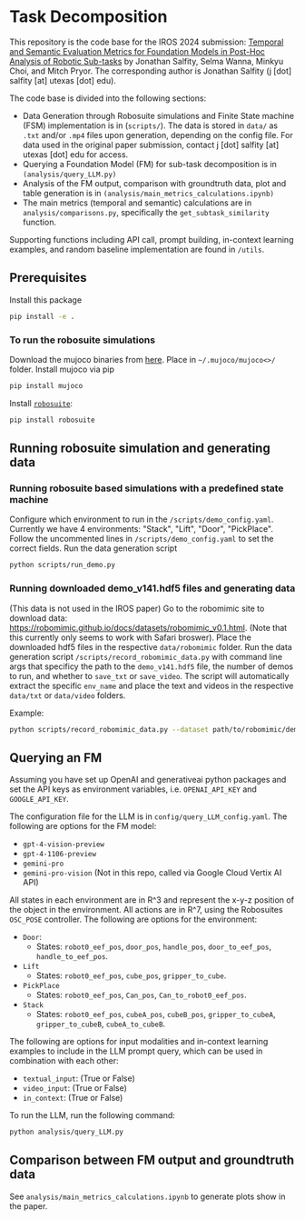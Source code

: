 # Task Decomposition
This repository is the code base for the IROS 2024 submission: [Temporal and Semantic Evaluation Metrics for Foundation Models in Post-Hoc Analysis of Robotic Sub-tasks](https://arxiv.org/abs/2403.17238) by Jonathan Salfity, Selma Wanna, Minkyu Choi, and Mitch Pryor. The corresponding author is Jonathan Salfity (j [dot] salfity [at] utexas [dot] edu).

The code base is divided into the following sections:
- Data Generation through Robosuite simulations and Finite State machine (FSM) implementation is in  (`scripts/`). The data is stored in `data/` as `.txt` and/or `.mp4` files upon generation, depending on the config file. For data used in the original paper submission, contact j [dot] salfity [at] utexas [dot] edu for access.
- Querying a Foundation Model (FM) for sub-task decomposition is in `(analysis/query_LLM.py)`
- Analysis of the FM output, comparison with groundtruth data, plot and table generation is in `(analysis/main_metrics_calculations.ipynb)`
- The main metrics (temporal and semantic) calculations are in `analysis/comparisons.py`, specifically the `get_subtask_similarity` function.

Supporting functions including API call, prompt building, in-context learning examples, and random baseline implementation are found in `/utils`.

## Prerequisites
Install this package
```sh
pip install -e .
```

### To run the robosuite simulations
Download the mujoco binaries from [here](https://github.com/google-deepmind/mujoco/releases).
Place in `~/.mujoco/mujoco<>/` folder. Install mujoco via pip
```sh
pip install mujoco
```

Install [`robosuite`](https://robosuite.ai/docs/installation.html):
```sh
pip install robosuite
```

## Running robosuite simulation and generating data
### Running robosuite based simulations with a predefined state machine
Configure which environment to run in the `/scripts/demo_config.yaml`. 
Currently we have 4 environments: "Stack", "Lift", "Door", "PickPlace".
Follow the uncommented lines in `/scripts/demo_config.yaml` to set the correct fields.
Run the data generation script

```sh
python scripts/run_demo.py
```

### Running downloaded demo_v141.hdf5 files and generating data
(This data is not used in the IROS paper)
Go to the robomimic site to download data: https://robomimic.github.io/docs/datasets/robomimic_v0.1.html.
(Note that this currently only seems to work with Safari broswer).
Place the downloaded hdf5 files in the respective `data/robomimic` folder.
Run the data generation script `/scripts/record_robomimic_data.py` with command line args that specificy the path to the `demo_v141.hdf5` file, the number of demos to run, and whether to `save_txt` or `save_video`.
The script will automatically extract the specific `env_name` and place the text and videos in the respective `data/txt` or `data/video` folders.

Example:
```sh
python scripts/record_robomimic_data.py --dataset path/to/robomimic/demo_v141.hdf5 --num_demos 1 --save_txt 1 --save_video 1
```

## Querying an FM
Assuming you have set up OpenAI and generativeai python packages and set the API keys as environment variables, i.e. `OPENAI_API_KEY` and `GOOGLE_API_KEY`.

The configuration file for the LLM is in `config/query_LLM_config.yaml`.
The following are options for the FM model:
- `gpt-4-vision-preview`
- `gpt-4-1106-preview`
- `gemini-pro`
- `gemini-pro-vision` (Not in this repo, called via Google Cloud Vertix AI API)

All states in each environment are in R^3 and represent the x-y-z position of the object in the environment. All actions are in R^7, using the Robosuites `OSC_POSE` controller.
The following are options for the environment:
- `Door`:
  - States: `robot0_eef_pos`, `door_pos`, `handle_pos`, `door_to_eef_pos`, `handle_to_eef_pos`.
- `Lift`
  - States: `robot0_eef_pos`, `cube_pos`, `gripper_to_cube`.
- `PickPlace`
  - States: `robot0_eef_pos`, `Can_pos`, `Can_to_robot0_eef_pos`.
- `Stack`
  - States: `robot0_eef_pos`, `cubeA_pos`, `cubeB_pos`, `gripper_to_cubeA`, `gripper_to_cubeB`, `cubeA_to_cubeB`.


The following are options for input modalities and in-context learning examples to include in the LLM prompt query, which can be used in combination with each other:
- `textual_input`: (True or False) 
- `video_input`: (True or False)
- `in_context`: (True or False)

To run the LLM, run the following command:
```sh
python analysis/query_LLM.py
```

## Comparison between FM output and groundtruth data
See `analysis/main_metrics_calculations.ipynb` to generate plots show in the paper.